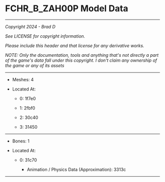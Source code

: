 # FCHR_B_ZAH00P Model Data

---

*Copyright 2024 - Brad D*

*See LICENSE for copyright information.*

*Please include this header and that license for any derivative works.*

*NOTE: Only the documentation, tools and anything that's not directly a part of the game's data fall under this copyright. I don't claim any ownership of the game or any of its assets*

---

* Meshes: 4

* Located At:
  
  * 0: 1f7e0
  
  * 1: 2fbf0
  
  * 2: 30c40
  
  * 3: 31450

---

* Bones: 1

* Located At:
  
  * 0: 31c70
    
    * Animation / Physics Data (Approximation): 3313c

---
